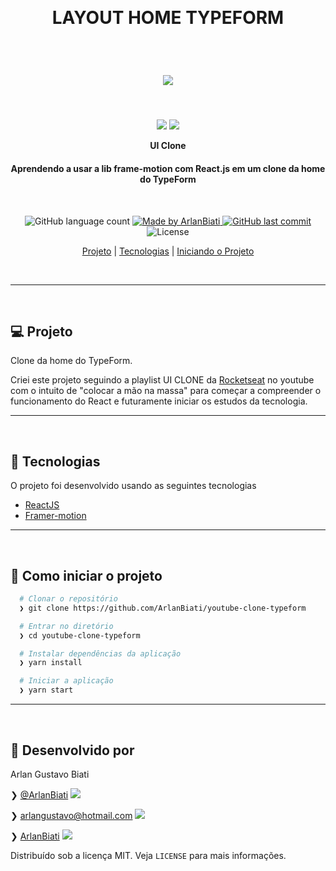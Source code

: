 <p>&nbsp;&nbsp;</p>

<h1 align="center">
	LAYOUT HOME TYPEFORM 
</h1>

<p>&nbsp;&nbsp;</p>

<h1 align="center">
	<img src="https://user-images.githubusercontent.com/43690080/94152399-e3731e80-fe51-11ea-9b7a-bc6e4dde5b97.gif" />
</h1>

<p>&nbsp;&nbsp;</p>

<h4 align="center">
  <img src="https://user-images.githubusercontent.com/43690080/92528298-eab5ed80-f1fe-11ea-87c3-39d36f413641.png" />
  <img src="https://user-images.githubusercontent.com/43690080/92528298-eab5ed80-f1fe-11ea-87c3-39d36f413641.png" />

  UI Clone
</h4>
<h4 align="center">
	Aprendendo a usar a lib frame-motion com React.js em um clone da home do TypeForm
</h4>

<p>&nbsp;&nbsp;</p>

<p align="center">
  <img alt="GitHub language count" src="https://img.shields.io/github/languages/count/ArlanBiati/youtube-clone-typeform">

  <a href="https://www.linkedin.com/in/arlan-biati/">
    <img alt="Made by ArlanBiati" src="https://img.shields.io/badge/made%20by-ArlanBiati-%2304D361">
  </a>

  <a href="https://github.com/ArlanBiati/youtube-clone-typeform/commits/master">
    <img alt="GitHub last commit" src="https://img.shields.io/github/last-commit/ArlanBiati/youtube-clone-typeform">
  </a>

  <img alt="License" src="https://img.shields.io/badge/license-MIT-brightgreen">
<p>

<center>

  [Projeto](#-projeto) |
  [Tecnologias](#-tecnologias) |
  [Iniciando o Projeto](#-como-iniciar-o-projeto)

</center>

<p>&nbsp;&nbsp;</p>

---
<p>&nbsp;&nbsp;</p>

## 💻 Projeto

Clone da home do TypeForm.

Criei este projeto seguindo a playlist UI CLONE da [Rocketseat](https://www.youtube.com/watch?v=O2xM5H7Ooj4) no youtube com o intuito de "colocar a mão na massa" para começar a compreender o funcionamento do React e futuramente iniciar os estudos da tecnologia.

---

<p>&nbsp;&nbsp;</p>

## 🚀 Tecnologias

O projeto foi desenvolvido usando as seguintes tecnologias

- [ReactJS](https://pt-br.reactjs.org/docs/getting-started.html)
- [Framer-motion](https://www.framer.com/motion/)

---

<p>&nbsp;&nbsp;</p>

## 📂 Como iniciar o projeto

```zsh
  # Clonar o repositório
  ❯ git clone https://github.com/ArlanBiati/youtube-clone-typeform

  # Entrar no diretório
  ❯ cd youtube-clone-typeform

  # Instalar dependências da aplicação
  ❯ yarn install

  # Iniciar a aplicação
  ❯ yarn start

```
---

<p>&nbsp;&nbsp;</p>

## 📝 Desenvolvido por

Arlan Gustavo Biati

❯ [@ArlanBiati](https://www.linkedin.com/in/arlan-biati-2b3512115/) <img src="https://user-images.githubusercontent.com/43690080/84064413-f0e6c480-a998-11ea-8d87-fa7e45653884.png">

❯ arlangustavo@hotmail.com  <img src="https://user-images.githubusercontent.com/43690080/84064502-1542a100-a999-11ea-8085-b751f54ea57a.png">

❯ [ArlanBiati](https://github.com/ArlanBiati/) <img src="https://user-images.githubusercontent.com/43690080/84064412-f04e2e00-a998-11ea-859c-50c4c05df79b.png">

Distribuído sob a licença MIT. Veja `LICENSE` para mais informações.
